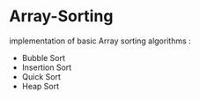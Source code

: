 # Array-Sorting
implementation of basic Array sorting algorithms :
- Bubble Sort
- Insertion Sort
- Quick Sort
- Heap Sort
